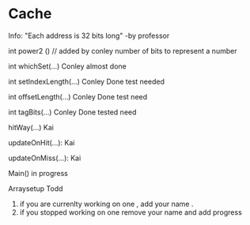# Cache
Info:
"Each address is 32 bits long"  -by professor


int power2 ()                  //  added by conley  number of bits to represent a number 

int whichSet(...)                Conley  almost done

int setIndexLength(...)           Conley Done    test needed

int offsetLength(...)             Conley Done  test need

int tagBits(...)                  Conley Done   tested need

hitWay(...)                       Kai

updateOnHit(...):                 Kai 

updateOnMiss(...):                Kai

Main()                              in progress

Arraysetup                        Todd

1. if you are currenlty working on one , add your name .
2. if you stopped working on one remove your name and add progress 
